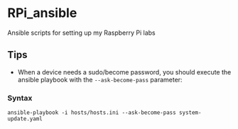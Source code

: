 # RPi_ansible
Ansible scripts for setting up my Raspberry Pi labs

## Tips
- When a device needs a sudo/become password, you should execute the ansible playbook with the `--ask-become-pass` parameter:

### Syntax
`ansible-playbook -i hosts/hosts.ini --ask-become-pass system-update.yaml`
